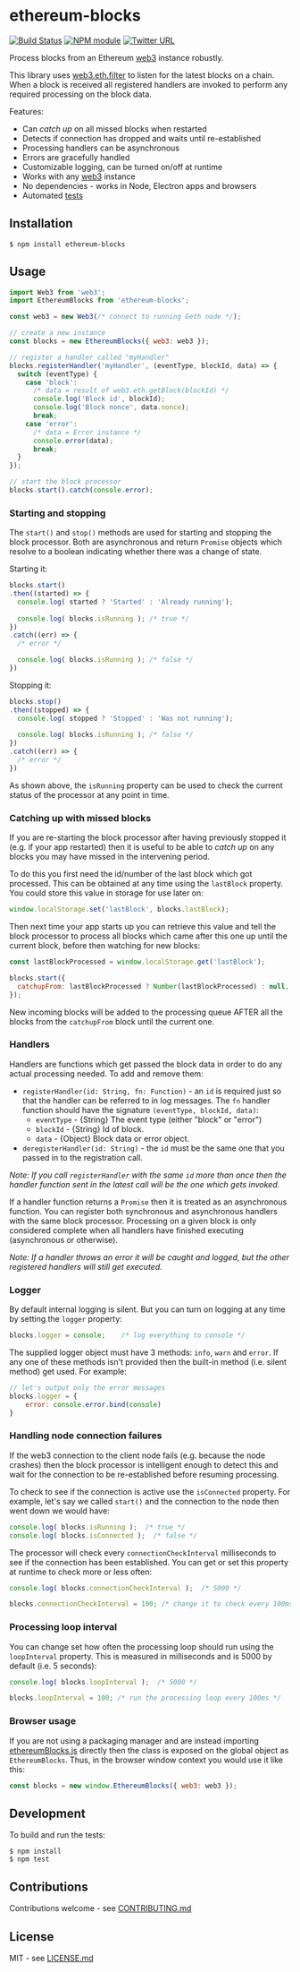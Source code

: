 # ethereum-blocks

[![Build Status](https://secure.travis-ci.org/hiddentao/ethereum-blocks.png?branch=master)](http://travis-ci.org/hiddentao/ethereum-blocks) [![NPM module](https://badge.fury.io/js/ethereum-blocks.png)](https://badge.fury.io/js/ethereum-blocks) [![Twitter URL](https://img.shields.io/twitter/url/http/shields.io.svg?style=social&label=Follow&maxAge=2592000)](https://twitter.com/hiddentao)

Process blocks from an Ethereum [web3](https://github.com/ethereum/web3.js/) instance robustly.

This library uses [web3.eth.filter](https://github.com/ethereum/wiki/wiki/JavaScript-API#web3ethfilter) to listen for the latest blocks on a 
chain. When a block is received all registered handlers are invoked to perform any 
required processing on the block data.

Features:

* Can *catch up* on all missed blocks when restarted
* Detects if connection has dropped and waits until re-established
* Processing handlers can be asynchronous
* Errors are gracefully handled
* Customizable logging, can be turned on/off at runtime
* Works with any [web3](https://github.com/ethereum/web3.js/) instance
* No dependencies - works in Node, Electron apps and browsers
* Automated [tests](https://travis-ci.org/hiddentao/ethereum-blocks)

## Installation

```shell
$ npm install ethereum-blocks
```

## Usage

```js
import Web3 from 'web3';
import EthereumBlocks from 'ethereum-blocks';

const web3 = new Web3(/* connect to running Geth node */);

// create a new instance
const blocks = new EthereumBlocks({ web3: web3 });

// register a handler called "myHandler"
blocks.registerHandler('myHandler', (eventType, blockId, data) => {
  switch (eventType) {
    case 'block':
      /* data = result of web3.eth.getBlock(blockId) */
      console.log('Block id', blockId);
      console.log('Block nonce', data.nonce);
      break;
    case 'error':
      /* data = Error instance */
      console.error(data);
      break;
  }
});

// start the block processor
blocks.start().catch(console.error);
```

### Starting and stopping

The `start()` and `stop()` methods are used for starting and stopping the block processor. Both are asynchronous and return `Promise` objects which resolve to a boolean indicating whether there 
was a change of state.

Starting it:

```js
blocks.start()
.then((started) => {
  console.log( started ? 'Started' : 'Already running');
  
  console.log( blocks.isRunning ); /* true */
})
.catch((err) => {
  /* error */

  console.log( blocks.isRunning ); /* false */  
})
```

Stopping it:

```js
blocks.stop()
.then((stopped) => {
  console.log( stopped ? 'Stopped' : 'Was not running');
  
  console.log( blocks.isRunning ); /* false */
})
.catch((err) => {
  /* error */
})
```

As shown above, the `isRunning` property can be used to check the current status of the processor at any point in time.


### Catching up with missed blocks

If you are re-starting the block processor after having previously stopped it 
(e.g. if your app restarted) then it is useful to be able to *catch up* on any 
blocks you may have missed in the intervening period. 

To do this you first need the id/number of the last block which got processed. 
This can be obtained at any time using the `lastBlock` property. You could store 
this value in storage for use later on:

```js
window.localStorage.set('lastBlock', blocks.lastBlock);
```

Then next time your app starts up you can retrieve this value and tell the 
block processor to process all blocks which came after this one up until 
the current block, before then watching for new blocks:

```js
const lastBlockProcessed = window.localStorage.get('lastBlock');

blocks.start({
  catchupFrom: lastBlockProcessed ? Number(lastBlockProcessed) : null,
});
```

New incoming blocks will be added to the processing queue AFTER all the blocks from the `catchupFrom` block until the current one. 

### Handlers

Handlers are functions which get passed the block data in order to do any actual processing needed. To add and remove them:


* `registerHandler(id: String, fn: Function)` - an `id` is required just so that the handler can be referred to in log messages. The `fn` handler function should have the signature `(eventType, blockId, data)`:
  * `eventType` - {String} The event type (either "block" or "error")
  * `blockId` - {String} Id of block.
  * `data` - {Object} Block data or error object.
* `deregisterHandler(id: String)` - the `id` must be the same one that you passed in to the registration call.

*Note: If you call `registerHandler` with the same `id` more than once then the handler function sent in the latest call will be the one which gets invoked.*

If a handler function returns a `Promise` then it is treated as an asynchronous function. You can register both synchronous and asynchronous handlers with the same block processor. Processing on a given block is only considered complete when all handlers have finished executing (asynchronous or otherwise).

*Note: If a handler throws an error it will be caught and logged, but the other registered handlers will still get executed.*


### Logger

By default internal logging is silent. But you can turn on logging at any time by setting the `logger` property:

```js
blocks.logger = console;	/* log everything to console */
```

The supplied logger object must have 3 methods: `info`, `warn` and `error`. If any one of these methods isn't provided then the built-in method (i.e. silent method) get used. For example:

```js
// let's output only the error messages
blocks.logger = {
	error: console.error.bind(console)
}
```

### Handling node connection failures

If the web3 connection to the client node fails (e.g. because the node crashes) then the block processor is intelligent enough to detect this and wait for the connection to be re-established before resuming processing.

To check to see if the connection is active use the `isConnected` property. For example, let's say we called `start()` and the connection to the node then went down we would have:

```js
console.log( blocks.isRunning );  /* true */
console.log( blocks.isConnected );	/* false */
```

The processor will check every `connectionCheckInterval` milliseconds to see if the connection has been established. You can get or set this property at runtime to check more or less often:

```js
console.log( blocks.connectionCheckInterval );  /* 5000 */

blocks.connectionCheckInterval = 100; /* change it to check every 100ms */
```

### Processing loop interval

You can change set how often the processing loop should run using the `loopInterval` property. This is measured in milliseconds and is 5000 by default (i.e. 5 seconds):

```js
console.log( blocks.loopInterval );  /* 5000 */

blocks.loopInterval = 100; /* run the processing loop every 100ms */
```


### Browser usage

If you are not using a packaging manager and are instead importing [ethereumBlocks.js](dist/ethereumBlocks.js) directly then the class is exposed on the global object as `EthereumBlocks`. Thus, in the browser window context you would use it like this:

```js
const blocks = new window.EthereumBlocks({ web3: web3 });
```

## Development

To build and run the tests:

```shell
$ npm install
$ npm test
```


## Contributions

Contributions welcome - see [CONTRIBUTING.md](CONTRIBUTING.md)

## License

MIT - see [LICENSE.md](LICENSE.md)


